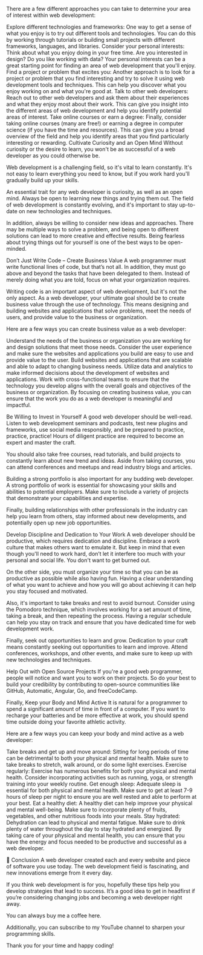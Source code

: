 There are a few different approaches you can take to determine your area of interest within web development:

Explore different technologies and frameworks: One way to get a sense of what you enjoy is to try out different tools and technologies. You can do this by working through tutorials or building small projects with different frameworks, languages, and libraries.
Consider your personal interests: Think about what you enjoy doing in your free time. Are you interested in design? Do you like working with data? Your personal interests can be a great starting point for finding an area of web development that you'll enjoy.
Find a project or problem that excites you: Another approach is to look for a project or problem that you find interesting and try to solve it using web development tools and techniques. This can help you discover what you enjoy working on and what you're good at.
Talk to other web developers: Reach out to other web developers and ask them about their experiences and what they enjoy most about their work. This can give you insight into the different areas of web development and help you identify potential areas of interest.
Take online courses or earn a degree: Finally, consider taking online courses (many are free!) or earning a degree in computer science (if you have the time and resources). This can give you a broad overview of the field and help you identify areas that you find particularly interesting or rewarding.
Cultivate Curiosity and an Open Mind
Without curiosity or the desire to learn, you won't be as successful of a web developer as you could otherwise be.

Web development is a challenging field, so it's vital to learn constantly. It's not easy to learn everything you need to know, but if you work hard you'll gradually build up your skills.

An essential trait for any web developer is curiosity, as well as an open mind. Always be open to learning new things and trying them out. The field of web development is constantly evolving, and it's important to stay up-to-date on new technologies and techniques.

In addition, always be willing to consider new ideas and approaches. There may be multiple ways to solve a problem, and being open to different solutions can lead to more creative and effective results. Being fearless about trying things out for yourself is one of the best ways to be open-minded.

Don’t Just Write Code – Create Business Value
A web programmer must write functional lines of code, but that’s not all. In addition, they must go above and beyond the tasks that have been delegated to them. Instead of merely doing what you are told, focus on what your organization requires.

Writing code is an important aspect of web development, but it's not the only aspect. As a web developer, your ultimate goal should be to create business value through the use of technology. This means designing and building websites and applications that solve problems, meet the needs of users, and provide value to the business or organization.

Here are a few ways you can create business value as a web developer:

Understand the needs of the business or organization you are working for and design solutions that meet those needs.
Consider the user experience and make sure the websites and applications you build are easy to use and provide value to the user.
Build websites and applications that are scalable and able to adapt to changing business needs.
Utilize data and analytics to make informed decisions about the development of websites and applications.
Work with cross-functional teams to ensure that the technology you develop aligns with the overall goals and objectives of the business or organization.
By focusing on creating business value, you can ensure that the work you do as a web developer is meaningful and impactful.

Be Willing to Invest in Yourself
A good web developer should be well-read. Listen to web development seminars and podcasts, test new plugins and frameworks, use social media responsibly, and be prepared to practice, practice, practice! Hours of diligent practice are required to become an expert and master the craft.

You should also take free courses, read tutorials, and build projects to constantly learn about new trend and ideas. Aside from taking courses, you can attend conferences and meetups and read industry blogs and articles.

Building a strong portfolio is also important for any budding web developer. A strong portfolio of work is essential for showcasing your skills and abilities to potential employers. Make sure to include a variety of projects that demonstrate your capabilities and expertise.

Finally, building relationships with other professionals in the industry can help you learn from others, stay informed about new developments, and potentially open up new job opportunities.

Develop Discipline and Dedication to Your Work
A web developer should be productive, which requires dedication and discipline. Embrace a work culture that makes others want to emulate it. But keep in mind that even though you'll need to work hard, don’t let it interfere too much with your personal and social life. You don't want to get burned out.

On the other side, you must organize your time so that you can be as productive as possible while also having fun. Having a clear understanding of what you want to achieve and how you will go about achieving it can help you stay focused and motivated.

Also, it's important to take breaks and rest to avoid burnout. Consider using the Pomodoro technique, which involves working for a set amount of time, taking a break, and then repeating the process. Having a regular schedule can help you stay on track and ensure that you have dedicated time for web development work.

Finally, seek out opportunities to learn and grow. Dedication to your craft means constantly seeking out opportunities to learn and improve. Attend conferences, workshops, and other events, and make sure to keep up with new technologies and techniques.

Help Out with Open Source Projects
If you're a good web programmer, people will notice and want you to work on their projects. So do your best to build your credibility by contributing to open-source communities like GitHub, Automatic, Angular, Go, and freeCodeCamp.

Finally, Keep your Body and Mind Active
It is natural for a programmer to spend a significant amount of time in front of a computer. If you want to recharge your batteries and be more effective at work, you should spend time outside doing your favorite athletic activity.

Here are a few ways you can keep your body and mind active as a web developer:

Take breaks and get up and move around: Sitting for long periods of time can be detrimental to both your physical and mental health. Make sure to take breaks to stretch, walk around, or do some light exercises.
Exercise regularly: Exercise has numerous benefits for both your physical and mental health. Consider incorporating activities such as running, yoga, or strength training into your weekly routine.
Get enough sleep: Adequate sleep is essential for both physical and mental health. Make sure to get at least 7-9 hours of sleep per night to ensure you are well rested and able to perform at your best.
Eat a healthy diet: A healthy diet can help improve your physical and mental well-being. Make sure to incorporate plenty of fruits, vegetables, and other nutritious foods into your meals.
Stay hydrated: Dehydration can lead to physical and mental fatigue. Make sure to drink plenty of water throughout the day to stay hydrated and energized.
By taking care of your physical and mental health, you can ensure that you have the energy and focus needed to be productive and successful as a web developer.

🏁 Conclusion
A web developer created each and every website and piece of software you use today. The web development field is fascinating, and new innovations emerge from it every day.

If you think web development is for you, hopefully these tips help you develop strategies that lead to success. It’s a good idea to get in headfirst if you’re considering changing jobs and becoming a web developer right away.

You can always buy me a coffee here.

Additionally, you can subscribe to my YouTube channel to sharpen your programming skills.

Thank you for your time and happy coding!
